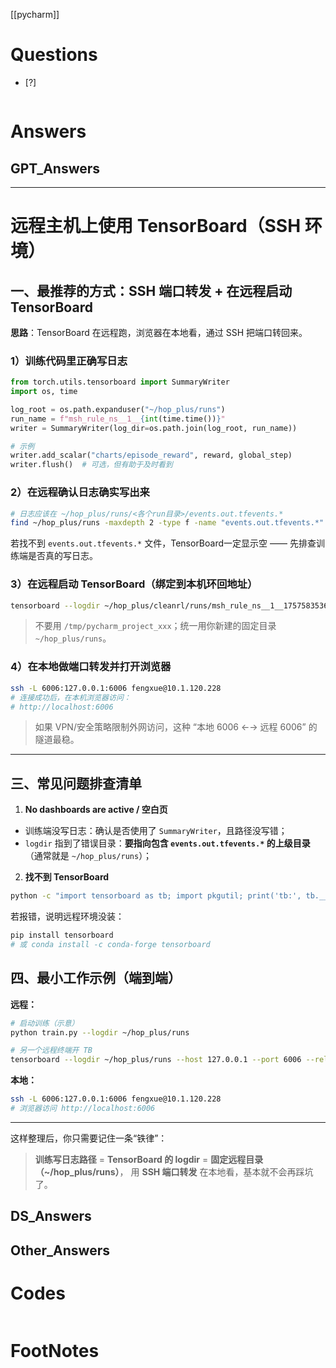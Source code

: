 [[pycharm]]

# Questions

- [?] 

```python

```

# Answers

## GPT_Answers

---

# 远程主机上使用 TensorBoard（SSH 环境）

## 一、最推荐的方式：SSH 端口转发 + 在远程启动 TensorBoard

**思路**：TensorBoard 在远程跑，浏览器在本地看，通过 SSH 把端口转回来。

### 1）训练代码里正确写日志

```python
from torch.utils.tensorboard import SummaryWriter
import os, time

log_root = os.path.expanduser("~/hop_plus/runs")
run_name = f"msh_rule_ns__1__{int(time.time())}"
writer = SummaryWriter(log_dir=os.path.join(log_root, run_name))

# 示例
writer.add_scalar("charts/episode_reward", reward, global_step)
writer.flush()  # 可选，但有助于及时看到
```

### 2）在远程确认日志确实写出来

```bash
# 日志应该在 ~/hop_plus/runs/<各个run目录>/events.out.tfevents.*
find ~/hop_plus/runs -maxdepth 2 -type f -name "events.out.tfevents.*" -ls
```

若找不到 `events.out.tfevents.*` 文件，TensorBoard一定显示空 —— 先排查训练端是否真的写日志。

### 3）在远程启动 TensorBoard（绑定到本机环回地址）

```bash
tensorboard --logdir ~/hop_plus/cleanrl/runs/msh_rule_ns__1__1757583536 --host 127.0.0.1 --port 6006 --reload_interval 5
```

> 不要用 `/tmp/pycharm_project_xxx`；统一用你新建的固定目录 `~/hop_plus/runs`。

### 4）在本地做端口转发并打开浏览器

```bash
ssh -L 6006:127.0.0.1:6006 fengxue@10.1.120.228
# 连接成功后，在本机浏览器访问：
# http://localhost:6006
```

> 如果 VPN/安全策略限制外网访问，这种 “本地 6006 ←→ 远程 6006” 的隧道最稳。

---

## 三、常见问题排查清单

1. **No dashboards are active / 空白页**

* 训练端没写日志：确认是否使用了 `SummaryWriter`，且路径没写错；
* `logdir` 指到了错误目录：**要指向包含 `events.out.tfevents.*` 的上级目录**（通常就是 `~/hop_plus/runs`）；

2. **找不到 TensorBoard**

```bash
python -c "import tensorboard as tb; import pkgutil; print('tb:', tb.__version__)"
```

若报错，说明远程环境没装：

```bash
pip install tensorboard
# 或 conda install -c conda-forge tensorboard
```

## 四、最小工作示例（端到端）

**远程：**

```bash
# 启动训练（示意）
python train.py --logdir ~/hop_plus/runs

# 另一个远程终端开 TB
tensorboard --logdir ~/hop_plus/runs --host 127.0.0.1 --port 6006 --reload_interval 5
```

**本地：**

```bash
ssh -L 6006:127.0.0.1:6006 fengxue@10.1.120.228
# 浏览器访问 http://localhost:6006
```

---

这样整理后，你只需要记住一条“铁律”：

> **训练写日志路径** = **TensorBoard 的 logdir** = **固定远程目录（\~/hop\_plus/runs）**，
> 用 **SSH 端口转发** 在本地看，基本就不会再踩坑了。


## DS_Answers


## Other_Answers


# Codes

```python

```


# FootNotes
